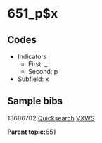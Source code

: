 # 651\_p$x

## Codes

-   Indicators
    -   First: \_
    -   Second: p
-   Subfield: x

## Sample bibs

13686702 [Quicksearch](https://search.library.yale.edu/catalog/13686702) [VXWS](http://prodorbis.library.yale.edu:7014/vxws/GetHoldingsService?bibId=13686702)

**Parent topic:**[651](../../tags/651/651.md)

